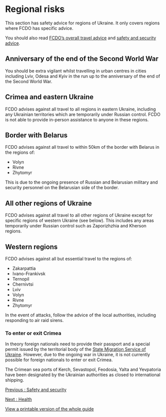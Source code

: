 # Regional risks

This section has safety advice for regions of Ukraine. It only covers regions where FCDO has specific advice.

You should also read [FCDO’s overall travel advice](/foreign-travel-advice/ukraine/warnings-and-insurance) and [safety and security advice](/foreign-travel-advice/ukraine/safety-and-security).

## Anniversary of the end of the Second World War

You should be extra vigilant whilst travelling in urban centres in cities including Lviv, Odesa and Kyiv in the run up to the anniversary of the end of the Second World War.

## Crimea and eastern Ukraine

FCDO advises against all travel to all regions in eastern Ukraine, including any Ukrainian territories which are temporarily under Russian control. FCDO is not able to provide in-person assistance to anyone in these regions.

## Border with Belarus

FCDO advises against all travel to within 50km of the border with Belarus in the regions of:

* Volyn
* Rivne
* Zhytomyr

This is due to the ongoing presence of Russian and Belarusian military and security personnel on the Belarusian side of the border.

## All other regions of Ukraine

FCDO advises against all travel to all other regions of Ukraine except for specific regions of western Ukraine (see below). This includes any areas temporarily under Russian control such as Zaporizhzhia and Kherson regions.

## Western regions

FCDO advises against all but essential travel to the regions of:

* Zakarpattia
* Ivano-Frankivsk
* Ternopil
* Chernivtsi
* Lviv
* Volyn
* Rivne
* Zhytomyr

In the event of attacks, follow the advice of the local authorities, including responding to air raid sirens.

### To enter or exit Crimea

In theory foreign nationals need to provide their passport and a special permit issued by the territorial body of the [State Migration Service of Ukraine](https://dmsu.gov.ua/en-home.html). However, due to the ongoing war in Ukraine, it is not currently possible for foreign nationals to enter or exit Crimea.

The Crimean sea ports of Kerch, Sevastopol, Feodosia, Yalta and Yevpatoria have been designated by the Ukrainian authorities as closed to international shipping.

[Previous
:
Safety and security](/foreign-travel-advice/ukraine/safety-and-security)

[Next
:
Health](/foreign-travel-advice/ukraine/health)

[View a printable version of the whole guide](/foreign-travel-advice/ukraine/print)